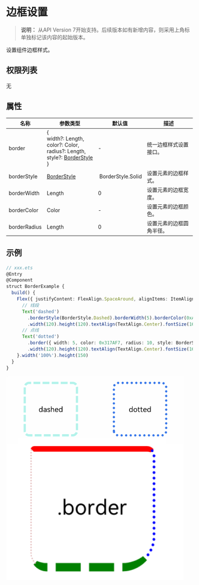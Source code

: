 # 边框设置

>  **说明：**
> 从API Version 7开始支持。后续版本如有新增内容，则采用上角标单独标记该内容的起始版本。


设置组件边框样式。


## 权限列表

无


## 属性


| 名称 | 参数类型 | 默认值 | 描述 |
| -------- | -------- | -------- | -------- |
| border | {<br/>width?:&nbsp;Length,<br/>color?:&nbsp;Color,<br/>radius?:&nbsp;Length,<br/>style?:&nbsp;[BorderStyle](ts-appendix-enums.md#borderstyle)<br/>} | - | 统一边框样式设置接口。 |
| borderStyle | [BorderStyle](ts-appendix-enums.md#borderstyle) | &nbsp;BorderStyle.Solid | 设置元素的边框样式。 |
| borderWidth | Length | 0 | 设置元素的边框宽度。 |
| borderColor | Color | - | 设置元素的边框颜色。 |
| borderRadius | Length | 0 | 设置元素的边框圆角半径。 |



## 示例

```ts
// xxx.ets
@Entry
@Component
struct BorderExample {
  build() {
    Flex({ justifyContent: FlexAlign.SpaceAround, alignItems: ItemAlign.Center }) {
      // 线段
      Text('dashed')
        .borderStyle(BorderStyle.Dashed).borderWidth(5).borderColor(0xAFEEEE).borderRadius(10)
        .width(120).height(120).textAlign(TextAlign.Center).fontSize(16)
      // 点线
      Text('dotted')
        .border({ width: 5, color: 0x317AF7, radius: 10, style: BorderStyle.Dotted })
        .width(120).height(120).textAlign(TextAlign.Center).fontSize(16)
    }.width('100%').height(150)
  }
}
```

![zh-cn_image_0000001219982705](figures/zh-cn_image_0000001219982705.gif)
